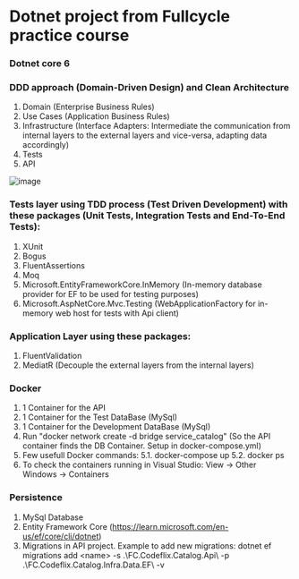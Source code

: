 # Dotnet project from Fullcycle practice course

### Dotnet core 6
### DDD approach (Domain-Driven Design) and Clean Architecture
1. Domain (Enterprise Business Rules)
2. Use Cases (Application Business Rules)
3. Infrastructure (Interface Adapters: Intermediate the communication from internal layers to the external layers and vice-versa, adapting data accordingly)
4. Tests
5. API

![image](https://user-images.githubusercontent.com/31414164/190870678-e2733f30-9d77-4079-8d03-cf3e0c9cb0ed.png)


### Tests layer using TDD process (Test Driven Development) with these packages (Unit Tests, Integration Tests and End-To-End Tests):
1. XUnit
2. Bogus
3. FluentAssertions
4. Moq
5. Microsoft.EntityFrameworkCore.InMemory (In-memory database provider for EF to be used for testing purposes)
6. Microsoft.AspNetCore.Mvc.Testing (WebApplicationFactory for in-memory web host for tests with Api client)

###  Application Layer using these packages:
1. FluentValidation
2. MediatR (Decouple the external layers from the internal layers)

### Docker
1. 1 Container for the API
2. 1 Container for the Test DataBase (MySql)
3. 1 Container for the Development DataBase (MySql)
4. Run "docker network create -d bridge service_catalog" (So the API container finds the DB Container. Setup in docker-compose.yml)
5. Few usefull Docker commands:
5.1. docker-compose up
5.2. docker ps
6. To check the containers running in Visual Studio: View -> Other Windows -> Containers

### Persistence
1. MySql Database
2. Entity Framework Core (https://learn.microsoft.com/en-us/ef/core/cli/dotnet)
3. Migrations in API project. Example to add new migrations: dotnet ef migrations add \<name\> -s .\FC.Codeflix.Catalog.Api\ -p .\FC.Codeflix.Catalog.Infra.Data.EF\ -v
